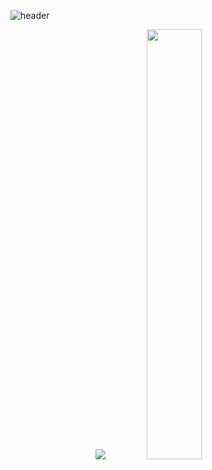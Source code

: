 ![header](https://capsule-render.vercel.app/api?type=waving&color=auto&customColorList=2&height=300&section=header&text=htwoj&fontSize=120&animation=twinkling)


<p align="center">
  <img src="https://github-readme-stats.vercel.app/api/top-langs/?username=htwoj&exclude_repo=htwoj.github.io&layout=compact&theme=tokyonight" />
  <img src="https://github-readme-stats.vercel.app/api?username=htwoj&show_icons=true&theme=calm" width="42%"  />
</p>
